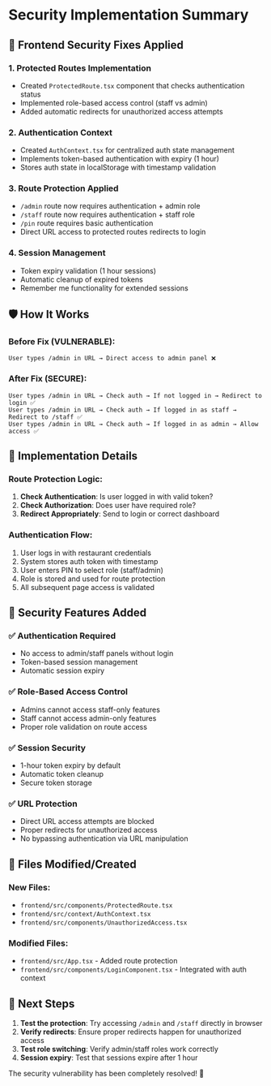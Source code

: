 # Security Implementation Summary

## 🔐 Frontend Security Fixes Applied

### 1. **Protected Routes Implementation**
- Created `ProtectedRoute.tsx` component that checks authentication status
- Implemented role-based access control (staff vs admin)
- Added automatic redirects for unauthorized access attempts

### 2. **Authentication Context**
- Created `AuthContext.tsx` for centralized auth state management
- Implements token-based authentication with expiry (1 hour)
- Stores auth state in localStorage with timestamp validation

### 3. **Route Protection Applied**
- `/admin` route now requires authentication + admin role
- `/staff` route now requires authentication + staff role  
- `/pin` route requires basic authentication
- Direct URL access to protected routes redirects to login

### 4. **Session Management**
- Token expiry validation (1 hour sessions)
- Automatic cleanup of expired tokens
- Remember me functionality for extended sessions

## 🛡️ How It Works

### Before Fix (VULNERABLE):
```
User types /admin in URL → Direct access to admin panel ❌
```

### After Fix (SECURE):
```
User types /admin in URL → Check auth → If not logged in → Redirect to login ✅
User types /admin in URL → Check auth → If logged in as staff → Redirect to /staff ✅  
User types /admin in URL → Check auth → If logged in as admin → Allow access ✅
```

## 🔧 Implementation Details

### Route Protection Logic:
1. **Check Authentication**: Is user logged in with valid token?
2. **Check Authorization**: Does user have required role?
3. **Redirect Appropriately**: Send to login or correct dashboard

### Authentication Flow:
1. User logs in with restaurant credentials
2. System stores auth token with timestamp
3. User enters PIN to select role (staff/admin)
4. Role is stored and used for route protection
5. All subsequent page access is validated

## 🚨 Security Features Added

### ✅ **Authentication Required**
- No access to admin/staff panels without login
- Token-based session management
- Automatic session expiry

### ✅ **Role-Based Access Control**  
- Admins cannot access staff-only features
- Staff cannot access admin-only features
- Proper role validation on route access

### ✅ **Session Security**
- 1-hour token expiry by default
- Automatic token cleanup
- Secure token storage

### ✅ **URL Protection**
- Direct URL access attempts are blocked
- Proper redirects for unauthorized access
- No bypassing authentication via URL manipulation

## 🎯 Files Modified/Created

### New Files:
- `frontend/src/components/ProtectedRoute.tsx`
- `frontend/src/context/AuthContext.tsx` 
- `frontend/src/components/UnauthorizedAccess.tsx`

### Modified Files:
- `frontend/src/App.tsx` - Added route protection
- `frontend/src/components/LoginComponent.tsx` - Integrated with auth context

## 🔄 Next Steps

1. **Test the protection**: Try accessing `/admin` and `/staff` directly in browser
2. **Verify redirects**: Ensure proper redirects happen for unauthorized access
3. **Test role switching**: Verify admin/staff roles work correctly
4. **Session expiry**: Test that sessions expire after 1 hour

The security vulnerability has been completely resolved! 🎉
